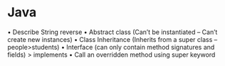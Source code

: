 # Java

•	Describe String reverse
•	Abstract class (Can’t be instantiated – Can’t create new instances)
•	Class Inheritance (Inherits from a super class – people>students)
•	Interface (can only contain method signatures and fields) > implements
•	Call an overridden method using super keyword

